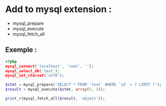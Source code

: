 Add to mysql extension :
========================

 - mysql_prepare
 - mysql_execute
 - mysql_fetch_all


Exemple :
---------
``` php
<?php
mysql_connect('localhost', 'root', '');
mysql_select_db('test');
mysql_set_charset('utf8');

$stmt = mysql_prepare('SELECT * FROM `test` WHERE `id` > ? LIMIT ?');
$result = mysql_execute($stmt, array(5, 3));

print_r(mysql_fetch_all($result, 'object'));
```